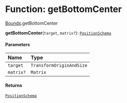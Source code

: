 # Function: getBottomCenter

[Bounds](/auto-docs/playground-react/modules/Bounds.md).getBottomCenter

**getBottomCenter**(`target`, `matrix?`): [`PositionSchema`](/auto-docs/playground-react/interfaces/PositionSchema.md)

#### Parameters

| Name | Type |
| :------ | :------ |
| `target` | `TransformOriginAndSize` |
| `matrix?` | `Matrix` |

#### Returns

[`PositionSchema`](/auto-docs/playground-react/interfaces/PositionSchema.md)
